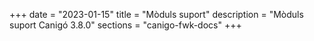 +++
date        = "2023-01-15"
title       = "Mòduls suport"
description = "Mòduls suport Canigó 3.8.0"
sections    = "canigo-fwk-docs"
+++